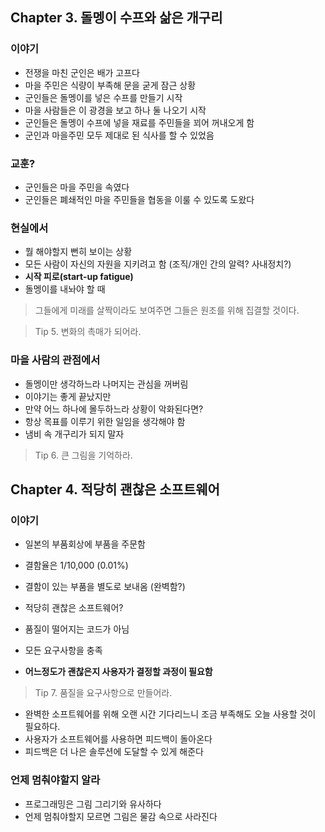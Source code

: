 ## Chapter 3. 돌멩이 수프와 삶은 개구리

### 이야기

- 전쟁을 마친 군인은 배가 고프다
- 마을 주민은 식량이 부족해 문을 굳게 잠근 상황
- 군인들은 돌멩이를 넣은 수프를 만들기 시작
- 마을 사람들은 이 광경을 보고 하나 둘 나오기 시작
- 군인들은 돌멩이 수프에 넣을 재료를 주민들을 꾀어 꺼내오게 함
- 군인과 마을주민 모두 제대로 된 식사를 할 수 있었음

### 교훈?

- 군인들은 마을 주민을 속였다
- 군인들은 폐쇄적인 마을 주민들을 협동을 이룰 수 있도록 도왔다

### 현실에서

- 뭘 해야할지 뻔히 보이는 상황
- 모든 사람이 자신의 자원을 지키려고 함 (조직/개인 간의 알력? 사내정치?)
- **시작 피로(start-up fatigue)**
- 돌멩이를 내놔야 할 때
> 그들에게 미래를 살짝이라도 보여주면 그들은 원조를 위해 집결할 것이다.

> Tip 5. 변화의 촉매가 되어라.

### 마을 사람의 관점에서

- 돌멩이만 생각하느라 나머지는 관심을 꺼버림
- 이야기는 좋게 끝났지만
- 만약 어느 하나에 몰두하느라 상황이 악화된다면?
- 항상 목표를 이루기 위한 일임을 생각해야 함
- 냄비 속 개구리가 되지 말자

> Tip 6. 큰 그림을 기억하라.

## Chapter 4. 적당히 괜찮은 소프트웨어

### 이야기

- 일본의 부품회상에 부품을 주문함
- 결함율은 1/10,000 (0.01%)
- 결함이 있는 부품을 별도로 보내옴 (완벽함?)

- 적당히 괜찮은 소프트웨어?
- 품질이 떨어지는 코드가 아님
- 모든 요구사항을 충족
- **어느정도가 괜찮은지 사용자가 결정할 과정이 필요함**

> Tip 7. 품질을 요구사항으로 만들어라.

- 완벽한 소프트웨어를 위해 오랜 시간 기다리느니 조금 부족해도 오늘 사용할 것이 필요하다.
- 사용자가 소프트웨어를 사용하면 피드백이 돌아온다
- 피드백은 더 나은 솔루션에 도달할 수 있게 해준다

### 언제 멈춰야할지 알라

- 프로그래밍은 그림 그리기와 유사하다
- 언제 멈춰야할지 모르면 그림은 물감 속으로 사라진다
